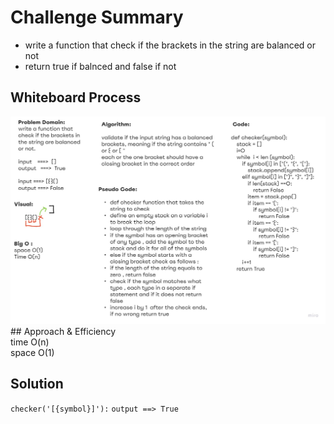 # Challenge Summary
-  write a function that check if the brackets in the string are balanced or not
-  return true if balnced and false if not

## Whiteboard Process
<img src="Untitled (6).jpg">
## Approach & Efficiency
<br>
time O(n)
<br>
space O(1)

## Solution
`` checker('[{symbol}]'):
``
``
output ==> True
``
